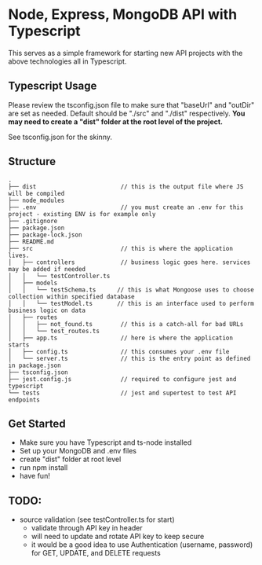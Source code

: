 # Node, Express, MongoDB API with Typescript

This serves as a simple framework for starting new API projects with the above technologies all in Typescript.


## Typescript Usage
Please review the tsconfig.json file to make sure that "baseUrl" and "outDir" are set as needed. Default should be "./src" and "./dist" respectively. **You may need to create a "dist" folder at the root level of the project.**

See tsconfig.json for the skinny.


## Structure
```
.
├── dist                        // this is the output file where JS will be compiled
├── node_modules
├── .env                        // you must create an .env for this project - existing ENV is for example only
├── .gitignore                  
├── package.json
├── package-lock.json
├── README.md
├── src                         // this is where the application lives. 
│   ├── controllers             // business logic goes here. services may be added if needed
│   │   └── testController.ts
│   ├── models
│   │   └── testSchema.ts      // this is what Mongoose uses to choose collection within specified database
│   │   └── testModel.ts       // this is an interface used to perform business logic on data
│   ├── routes
│   │   ├── not_found.ts        // this is a catch-all for bad URLs
│   │   └── test_routes.ts
│   ├── app.ts                  // here is where the application starts
│   ├── config.ts               // this consumes your .env file
│   └── server.ts               // this is the entry point as defined in package.json
├── tsconfig.json
├── jest.config.js              // required to configure jest and typescript
└── tests                       // jest and supertest to test API endpoints

```

## Get Started
- Make sure you have Typescript and ts-node installed
- Set up your MongoDB and .env files
- create "dist" folder at root level
- run npm install
- have fun!


## TODO:
- source validation (see testController.ts for start)
    - validate through API key in header
    - will need to update and rotate API key to keep secure
    - it would be a good idea to use Authentication (username, password) for GET, UPDATE, and DELETE requests

